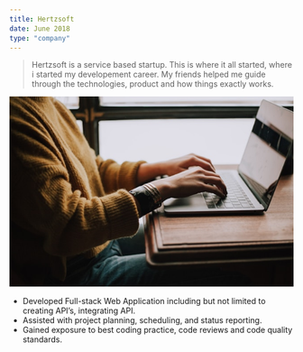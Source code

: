 ```yaml
---
title: Hertzsoft
date: June 2018
type: "company"
---
```


> Hertzsoft is a service based startup. This is where it all started, where i started my developement career. My friends helped me guide through the technologies, product and how things exactly works.

![hertzsoft](/hertzsoft.jpg)

- Developed Full-stack Web Application including but not limited to creating API’s, integrating API.
- Assisted with project planning, scheduling, and status reporting.
- Gained exposure to best coding practice, code reviews and code quality standards.

<!-- ### Projects
- CA Exam Portal
- SStudent Class Management Portal
- APSTM -->